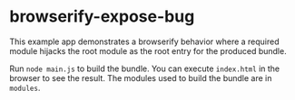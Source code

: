 # browserify-expose-bug

This example app demonstrates a browserify behavior where a required module hijacks the root module as the root entry for the produced bundle.

Run `node main.js` to build the bundle. You can execute `index.html` in the browser to see the result. The modules used to build the bundle are in `modules`.